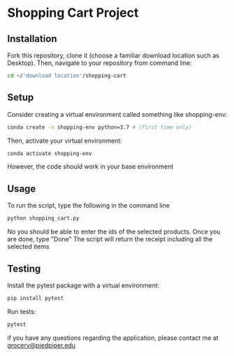 # Shopping Cart Project
## Installation
Fork this repository, clone it (choose a familiar download location such as Desktop). Then, navigate to your repository from command line:
```sh
cd ~/'download location'/shopping-cart
```
## Setup
Consider creating a virtual environment called something like shopping-env:
```sh
conda create -n shopping-env python=3.7 # (first time only)
```
Then, activate your virtual environment:
```sh
conda activate shopping-env
```
However, the code should work in your base environment
## Usage
To run the script, type the following in the command line
```sh
python shopping_cart.py
```

No you should be able to enter the ids of the selected products.
Once you are done, type "Done"
The script will return the receipt including all the selected items

## Testing

Install the pytest package with a virtual environment:
```sh
pip install pytest
```
Run tests:
```sh
pytest
```

if you have any questions regarding the application, please contact me at grocery@piedpiper.edu

